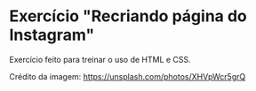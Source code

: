 # Exercício "Recriando página do Instagram"

Exercício feito para treinar o uso de HTML e CSS.

Crédito da imagem: https://unsplash.com/photos/XHVpWcr5grQ